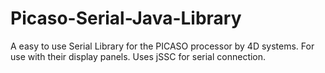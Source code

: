 Picaso-Serial-Java-Library
==========================

A easy to use Serial Library for the PICASO processor by 4D systems.  For use with their display panels. Uses jSSC for serial connection.
